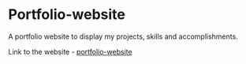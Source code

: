 # Portfolio-website
A portfolio website to display my projects, skills and accomplishments.

Link to the website - [portfolio-website](https://ishanmadan.com)
